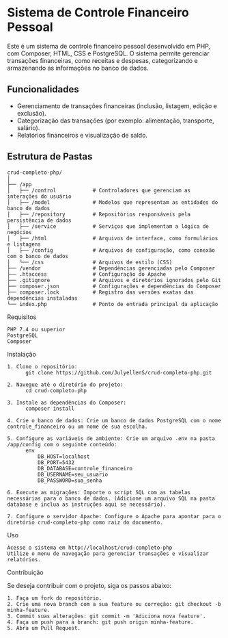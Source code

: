 # Sistema de Controle Financeiro Pessoal

Este é um sistema de controle financeiro pessoal desenvolvido em PHP, com Composer, HTML, CSS e PostgreSQL. O sistema permite gerenciar transações financeiras, como receitas e despesas, categorizando e armazenando as informações no banco de dados.

## Funcionalidades

- Gerenciamento de transações financeiras (inclusão, listagem, edição e exclusão).
- Categorização das transações (por exemplo: alimentação, transporte, salário).
- Relatórios financeiros e visualização de saldo.

## Estrutura de Pastas

    crud-completo-php/
    │
    ├── /app
    │   ├── /control            # Controladores que gerenciam as interações do usuário
    │   ├── /model              # Modelos que representam as entidades do banco de dados
    │   ├── /repository         # Repositórios responsáveis pela persistência de dados
    │   ├── /service            # Serviços que implementam a lógica de negócios
    │   ├── /html               # Arquivos de interface, como formulários e listagens
    │   ├── /config             # Arquivos de configuração, como conexão com o banco de dados
    │   └── /css                # Arquivos de estilo (CSS)
    ├── /vendor                 # Dependências gerenciadas pelo Composer
    ├── .htaccess               # Configuração do Apache
    ├── .gitignore              # Arquivos e diretórios ignorados pelo Git
    ├── composer.json           # Configurações e dependências do Composer
    ├── composer.lock           # Registro das versões exatas das dependências instaladas
    └── index.php               # Ponto de entrada principal da aplicação

Requisitos

    PHP 7.4 ou superior
    PostgreSQL
    Composer

Instalação

    1. Clone o repositório:
          git clone https://github.com/JulyellenS/crud-completo-php.git

    2. Navegue até o diretório do projeto:
          cd crud-completo-php

    3. Instale as dependências do Composer:
          composer install

    4. Crie o banco de dados: Crie um banco de dados PostgreSQL com o nome controle_financeiro ou um nome de sua escolha.

    5. Configure as variáveis de ambiente: Crie um arquivo .env na pasta /app/config com o seguinte conteúdo:
          env
              DB_HOST=localhost
              DB_PORT=5432
              DB_DATABASE=controle_financeiro
              DB_USERNAME=seu_usuario
              DB_PASSWORD=sua_senha

    6. Execute as migrações: Importe o script SQL com as tabelas necessárias para o banco de dados. (Adicione um arquivo SQL na pasta database e inclua as instruções aqui se necessário).

    7. Configure o servidor Apache: Configure o Apache para apontar para o diretório crud-completo-php como raiz do documento.

Uso

    Acesse o sistema em http://localhost/crud-completo-php
    Utilize o menu de navegação para gerenciar transações e visualizar relatórios.

Contribuição

Se deseja contribuir com o projeto, siga os passos abaixo:

    1. Faça um fork do repositório.
    2. Crie uma nova branch com a sua feature ou correção: git checkout -b minha-feature.
    3. Commit suas alterações: git commit -m 'Adiciona nova feature'.
    4. Faça um push para a branch: git push origin minha-feature.
    5. Abra um Pull Request.






